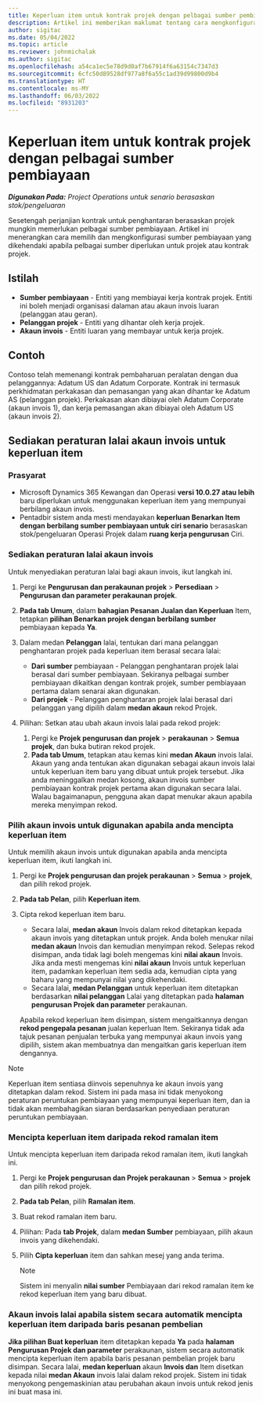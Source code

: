 ```yaml
---
title: Keperluan item untuk kontrak projek dengan pelbagai sumber pembiayaan
description: Artikel ini memberikan maklumat tentang cara mengkonfigurasi dan menggunakan keperluan item dengan pelbagai sumber pembiayaan.
author: sigitac
ms.date: 05/04/2022
ms.topic: article
ms.reviewer: johnmichalak
ms.author: sigitac
ms.openlocfilehash: a54ca1ec5e78d9d0af7b67914f6a63154c7347d3
ms.sourcegitcommit: 6cfc50d89528df977a8f6a55c1ad39d99800d9b4
ms.translationtype: HT
ms.contentlocale: ms-MY
ms.lasthandoff: 06/03/2022
ms.locfileid: "8931203"
---
```

# <a name="item-requirements-for-project-contracts-with-multiple-funding-sources"></a>Keperluan item untuk kontrak projek dengan pelbagai sumber pembiayaan

_**Digunakan Pada:** Project Operations untuk senario berasaskan stok/pengeluaran_

Sesetengah perjanjian kontrak untuk penghantaran berasaskan projek mungkin memerlukan pelbagai sumber pembiayaan. Artikel ini menerangkan cara memilih dan mengkonfigurasi sumber pembiayaan yang dikehendaki apabila pelbagai sumber diperlukan untuk projek atau kontrak projek.

## <a name="terminology"></a>Istilah

- **Sumber pembiayaan** - Entiti yang membiayai kerja kontrak projek. Entiti ini boleh menjadi organisasi dalaman atau akaun invois luaran (pelanggan atau geran).
- **Pelanggan projek** - Entiti yang dihantar oleh kerja projek.
- **Akaun invois** - Entiti luaran yang membayar untuk kerja projek.

## <a name="example"></a>Contoh

Contoso telah memenangi kontrak pembaharuan peralatan dengan dua pelanggannya: Adatum US dan Adatum Corporate. Kontrak ini termasuk perkhidmatan perkakasan dan pemasangan yang akan dihantar ke Adatum AS (pelanggan projek). Perkakasan akan dibiayai oleh Adatum Corporate (akaun invois 1), dan kerja pemasangan akan dibiayai oleh Adatum US (akaun invois 2).

## <a name="set-up-invoice-account-defaulting-rules-for-item-requirements"></a>Sediakan peraturan lalai akaun invois untuk keperluan item

### <a name="prerequisites"></a>Prasyarat

- Microsoft Dynamics 365 Kewangan dan Operasi **versi 10.0.27 atau lebih** baru diperlukan untuk menggunakan keperluan item yang mempunyai berbilang akaun invois.
- Pentadbir sistem anda mesti mendayakan **keperluan Benarkan Item dengan berbilang sumber pembiayaan untuk ciri senario** berasaskan stok/pengeluaran Operasi Projek dalam **ruang kerja pengurusan** Ciri.

### <a name="set-up-the-invoice-account-defaulting-rules"></a>Sediakan peraturan lalai akaun invois

Untuk menyediakan peraturan lalai bagi akaun invois, ikut langkah ini.

1. Pergi ke **Pengurusan dan perakaunan projek** \> **Persediaan** \> **Pengurusan dan parameter perakaunan projek**.
1. **Pada tab Umum**, dalam **bahagian Pesanan Jualan dan Keperluan** Item, tetapkan **pilihan Benarkan projek dengan berbilang sumber** pembiayaan kepada **Ya**.
1. Dalam medan **Pelanggan** lalai, tentukan dari mana pelanggan penghantaran projek pada keperluan item berasal secara lalai:

    - **Dari sumber** pembiayaan - Pelanggan penghantaran projek lalai berasal dari sumber pembiayaan. Sekiranya pelbagai sumber pembiayaan dikaitkan dengan kontrak projek, sumber pembiayaan pertama dalam senarai akan digunakan.
    - **Dari projek** - Pelanggan penghantaran projek lalai berasal dari pelanggan yang dipilih dalam **medan akaun** rekod Projek.

1. Pilihan: Setkan atau ubah akaun invois lalai pada rekod projek:

    1. Pergi ke **Projek pengurusan dan projek** \> **perakaunan** \> **Semua projek**, dan buka butiran rekod projek.
    2. **Pada tab Umum**, tetapkan atau kemas kini **medan Akaun** invois lalai. Akaun yang anda tentukan akan digunakan sebagai akaun invois lalai untuk keperluan item baru yang dibuat untuk projek tersebut. Jika anda meninggalkan medan kosong, akaun invois sumber pembiayaan kontrak projek pertama akan digunakan secara lalai. Walau bagaimanapun, pengguna akan dapat menukar akaun apabila mereka menyimpan rekod.

### <a name="select-the-invoice-account-to-use-when-you-create-an-item-requirement"></a>Pilih akaun invois untuk digunakan apabila anda mencipta keperluan item

Untuk memilih akaun invois untuk digunakan apabila anda mencipta keperluan item, ikuti langkah ini.

1. Pergi ke **Projek pengurusan dan projek perakaunan** \> **Semua** \> **projek**, dan pilih rekod projek.
1. **Pada tab Pelan**, pilih **Keperluan item**.
1. Cipta rekod keperluan item baru.

    - Secara lalai, **medan akaun** Invois dalam rekod ditetapkan kepada akaun invois yang ditetapkan untuk projek. Anda boleh menukar nilai **medan akaun** Invois dan kemudian menyimpan rekod. Selepas rekod disimpan, anda tidak lagi boleh mengemas kini **nilai akaun** Invois. Jika anda mesti mengemas kini **nilai akaun** Invois untuk keperluan item, padamkan keperluan item sedia ada, kemudian cipta yang baharu yang mempunyai nilai yang dikehendaki.
    - Secara lalai, **medan Pelanggan** untuk keperluan item ditetapkan berdasarkan **nilai pelanggan** Lalai yang ditetapkan pada **halaman pengurusan Projek dan parameter** perakaunan.

    Apabila rekod keperluan item disimpan, sistem mengaitkannya dengan **rekod pengepala pesanan** jualan keperluan Item. Sekiranya tidak ada tajuk pesanan penjualan terbuka yang mempunyai akaun invois yang dipilih, sistem akan membuatnya dan mengaitkan garis keperluan item dengannya.

> [!NOTE]
> Keperluan item sentiasa diinvois sepenuhnya ke akaun invois yang ditetapkan dalam rekod. Sistem ini pada masa ini tidak menyokong peraturan peruntukan pembiayaan yang mempunyai keperluan item, dan ia tidak akan membahagikan siaran berdasarkan penyediaan peraturan peruntukan pembiayaan.

### <a name="create-an-item-requirement-from-an-item-forecast-record"></a>Mencipta keperluan item daripada rekod ramalan item

Untuk mencipta keperluan item daripada rekod ramalan item, ikuti langkah ini.

1. Pergi ke **Projek pengurusan dan Projek perakaunan** \> **Semua** \> **projek** dan pilih rekod projek.
1. **Pada tab Pelan**, pilih **Ramalan item**.
1. Buat rekod ramalan item baru.
1. Pilihan: Pada **tab Projek**, dalam **medan Sumber** pembiayaan, pilih akaun invois yang dikehendaki.
1. Pilih **Cipta keperluan** item dan sahkan mesej yang anda terima.

    > [!NOTE]
    > Sistem ini menyalin **nilai sumber** Pembiayaan dari rekod ramalan item ke rekod keperluan item yang baru dibuat.

### <a name="default-invoice-account-when-the-system-automatically-creates-an-item-requirement-from-a-purchase-order-line"></a>Akaun invois lalai apabila sistem secara automatik mencipta keperluan item daripada baris pesanan pembelian

**Jika pilihan Buat keperluan** item ditetapkan kepada **Ya** pada **halaman Pengurusan Projek dan parameter** perakaunan, sistem secara automatik mencipta keperluan item apabila baris pesanan pembelian projek baru disimpan. Secara lalai, **medan keperluan** akaun **Invois dan** Item disetkan kepada nilai **medan Akaun** invois lalai dalam rekod projek. Sistem ini tidak menyokong pengemaskinian atau perubahan akaun invois untuk rekod jenis ini buat masa ini.
